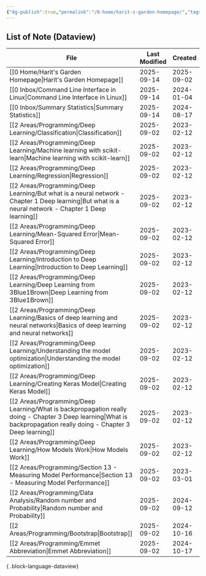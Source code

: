 ```yaml
---
{"dg-publish":true,"permalink":"/0-home/harit-s-garden-homepage/","tags":["gardenEntry"],"created":"2025-09-02T22:41:52.133+07:00","updated":"2025-09-14T20:45:34.452+07:00"}
---
```


## List of Note (Dataview)
| File                                                                                                                                                                    | Last Modified | Created    |
| ----------------------------------------------------------------------------------------------------------------------------------------------------------------------- | ------------- | ---------- |
| [[0 Home/Harit's Garden Homepage\|Harit's Garden Homepage]]                                                                                                          | 2025-09-14    | 2025-09-02 |
| [[0 Inbox/Command Line Interface in Linux\|Command Line Interface in Linux]]                                                                                         | 2025-09-14    | 2024-01-04 |
| [[0 Inbox/Summary Statistics\|Summary Statistics]]                                                                                                                   | 2025-09-14    | 2024-08-17 |
| [[2 Areas/Programming/Deep Learning/Classification\|Classification]]                                                                                                 | 2025-09-02    | 2023-02-12 |
| [[2 Areas/Programming/Deep Learning/Machine learning with scikit-learn\|Machine learning with scikit-learn]]                                                         | 2025-09-02    | 2023-02-12 |
| [[2 Areas/Programming/Deep Learning/Regression\|Regression]]                                                                                                         | 2025-09-02    | 2023-02-12 |
| [[2 Areas/Programming/Deep Learning/But what is a neural network - Chapter 1 Deep learning\|But what is a neural network - Chapter 1 Deep learning]]                 | 2025-09-02    | 2023-02-12 |
| [[2 Areas/Programming/Deep Learning/Mean-Squared Error\|Mean-Squared Error]]                                                                                         | 2025-09-02    | 2023-02-12 |
| [[2 Areas/Programming/Deep Learning/Introduction to Deep Learning\|Introduction to Deep Learning]]                                                                   | 2025-09-02    | 2023-02-12 |
| [[2 Areas/Programming/Deep Learning/Deep Learning from 3Blue1Brown\|Deep Learning from 3Blue1Brown]]                                                                 | 2025-09-02    | 2023-02-12 |
| [[2 Areas/Programming/Deep Learning/Basics of deep learning and neural networks\|Basics of deep learning and neural networks]]                                       | 2025-09-02    | 2023-02-12 |
| [[2 Areas/Programming/Deep Learning/Understanding the model optimization\|Understanding the model optimization]]                                                     | 2025-09-02    | 2023-02-12 |
| [[2 Areas/Programming/Deep Learning/Creating Keras Model\|Creating Keras Model]]                                                                                     | 2025-09-02    | 2023-02-12 |
| [[2 Areas/Programming/Deep Learning/What is backpropagation really doing - Chapter 3 Deep learning\|What is backpropagation really doing - Chapter 3 Deep learning]] | 2025-09-02    | 2023-02-12 |
| [[2 Areas/Programming/Deep Learning/How Models Work\|How Models Work]]                                                                                               | 2025-09-02    | 2023-02-12 |
| [[2 Areas/Programming/Section 13 - Measuring Model Performance\|Section 13 - Measuring Model Performance]]                                                           | 2025-09-02    | 2023-03-01 |
| [[2 Areas/Programming/Data Analysis/Random number and Probability\|Random number and Probability]]                                                                   | 2025-09-02    | 2024-09-12 |
| [[2 Areas/Programming/Bootstrap\|Bootstrap]]                                                                                                                         | 2025-09-02    | 2024-10-16 |
| [[2 Areas/Programming/Emmet Abbreviation\|Emmet Abbreviation]]                                                                                                       | 2025-09-02    | 2024-10-17 |

{ .block-language-dataview}